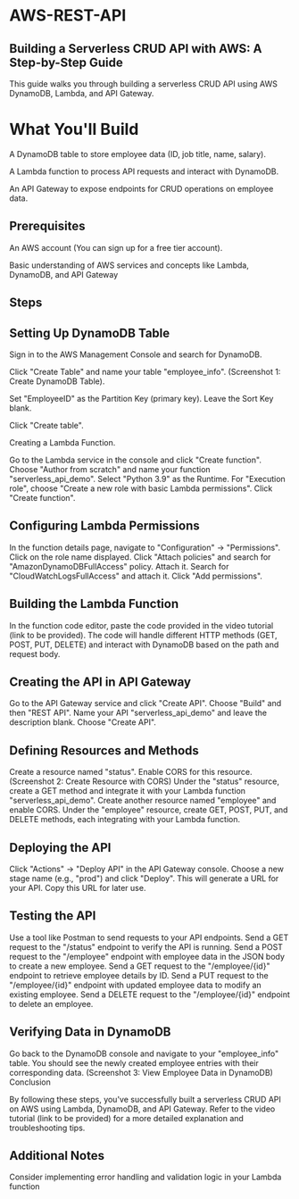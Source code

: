 # AWS-REST-API
## Building a Serverless CRUD API with AWS: A Step-by-Step Guide

This guide walks you through building a serverless CRUD API using AWS DynamoDB, Lambda, and API Gateway.

# What You'll Build

A DynamoDB table to store employee data (ID, job title, name, salary).

A Lambda function to process API requests and interact with DynamoDB.

An API Gateway to expose endpoints for CRUD operations on employee data.

## Prerequisites

An AWS account (You can sign up for a free tier account).

Basic understanding of AWS services and concepts like Lambda, DynamoDB, and API Gateway

## Steps

## Setting Up DynamoDB Table

Sign in to the AWS Management Console and search for DynamoDB.

Click "Create Table" and name your table "employee_info". (Screenshot 1: Create DynamoDB Table).

Set "EmployeeID" as the Partition Key (primary key). Leave the Sort Key blank.

Click "Create table".

Creating a Lambda Function.

Go to the Lambda service in the console and click "Create function".
Choose "Author from scratch" and name your function "serverless_api_demo".
Select "Python 3.9" as the Runtime.
For "Execution role", choose "Create a new role with basic Lambda permissions".
Click "Create function".

## Configuring Lambda Permissions

In the function details page, navigate to "Configuration" -> "Permissions".
Click on the role name displayed.
Click "Attach policies" and search for "AmazonDynamoDBFullAccess" policy. Attach it.
Search for "CloudWatchLogsFullAccess" and attach it.
Click "Add permissions".

## Building the Lambda Function

In the function code editor, paste the code provided in the video tutorial (link to be provided). The code will handle different HTTP methods (GET, POST, PUT, DELETE) and interact with DynamoDB based on the path and request body.

## Creating the API in API Gateway

Go to the API Gateway service and click "Create API".
Choose "Build" and then "REST API".
Name your API "serverless_api_demo" and leave the description blank.
Choose "Create API".

## Defining Resources and Methods

Create a resource named "status". Enable CORS for this resource. (Screenshot 2: Create Resource with CORS)
Under the "status" resource, create a GET method and integrate it with your Lambda function "serverless_api_demo".
Create another resource named "employee" and enable CORS.
Under the "employee" resource, create GET, POST, PUT, and DELETE methods, each integrating with your Lambda function.

## Deploying the API

Click "Actions" -> "Deploy API" in the API Gateway console.
Choose a new stage name (e.g., "prod") and click "Deploy".
This will generate a URL for your API. Copy this URL for later use.

## Testing the API

Use a tool like Postman to send requests to your API endpoints.
Send a GET request to the "/status" endpoint to verify the API is running.
Send a POST request to the "/employee" endpoint with employee data in the JSON body to create a new employee.
Send a GET request to the "/employee/{id}" endpoint to retrieve employee details by ID.
Send a PUT request to the "/employee/{id}" endpoint with updated employee data to modify an existing employee.
Send a DELETE request to the "/employee/{id}" endpoint to delete an employee.

## Verifying Data in DynamoDB

Go back to the DynamoDB console and navigate to your "employee_info" table.
You should see the newly created employee entries with their corresponding data. (Screenshot 3: View Employee Data in DynamoDB)
Conclusion

By following these steps, you've successfully built a serverless CRUD API on AWS using Lambda, DynamoDB, and API Gateway. Refer to the video tutorial (link to be provided) for a more detailed explanation and troubleshooting tips.

## Additional Notes


Consider implementing error handling and validation logic in your Lambda function
